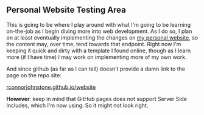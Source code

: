 ## Personal Website Testing Area
This is going to be where I play around with what I'm going to be learning
on-the-job as I begin diving more into web development. As I do so, I plan on at
least eventually implementing the changes on [my personal
website](www.richardconnorjohnstone.com), so the content may, over time, tend
towards that endpoint. Right now I'm keeping it quick and dirty with a template
I found online, though as I learn more (if I have time) I may work on
implementing more of my own work.

And since github (as far as I can tell) doesn't provide a damn link to the page
on the repo site:

[rconnorjohnstone.github.io/website](https://rconnorjohnstone.github.io/website/)

**However**: keep in mind that GitHub pages does not support Server Side Includes,
which I'm now using. So it might not look right.
